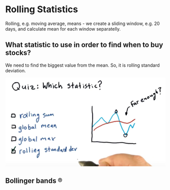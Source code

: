 # Rolling Statistics

Rolling, e.g. moving average, means - we create a sliding window, e.g. 20 days, and calculate mean for each window separatelly.

## What statistic to use in order to find when to buy stocks?

We need to find the biggest value from the mean. So, it is rolling standard deviation.

![](/assets/rolling-std.png)

## Bollinger bands ®





